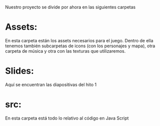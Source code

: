 Nuestro proyecto se divide por ahora en las siguientes carpetas

# Assets:
  En esta carpeta están los assets necesarios para el juego. Dentro de ella tenemos también subcarpetas de icons (con los personajes y mapa), otra carpeta de música y otra con las texturas que utilizaremos.
  
# Slides: 
  Aquí se encuentran las diapositivas del hito 1
  
# src:
En esta carpeta está todo lo relativo al código en Java Script


